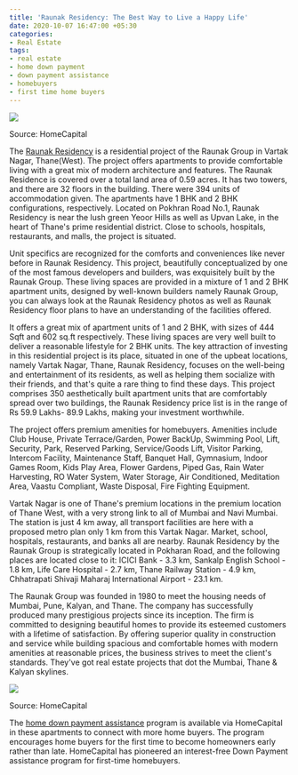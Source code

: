 ```yaml
---
title: 'Raunak Residency: The Best Way to Live a Happy Life'
date: 2020-10-07 16:47:00 +05:30
categories:
- Real Estate
tags:
- real estate
- home down payment
- down payment assistance
- homebuyers
- first time home buyers
---
```


**[![](https://lh6.googleusercontent.com/AVByj6P8h_6hGyZLnReE0amEkVA0Wt8PVWkFY2JhtgiuUnO3S_GF0fu22gYzykSXn579G87OwLwn7wOPr2x-Kk4QN53OizYYQzfr15qOSuNYx7cbxnUGLdxyT3axU1eD1UqLVyWE)](https://homecapital.in/property/536/raunak-residency-2-bhk)**

Source: HomeCapital

The [Raunak Residency](https://homecapital.in/property/536/raunak-residency-2-bhk) is a residential project of the Raunak Group in Vartak Nagar, Thane(West). The project offers apartments to provide comfortable living with a great mix of modern architecture and features. The Raunak Residence is covered over a total land area of 0.59 acres. It has two towers, and there are 32 floors in the building. There were 394 units of accommodation given. The apartments have 1 BHK and 2 BHK configurations, respectively. Located on Pokhran Road No.1, Raunak Residency is near the lush green Yeoor Hills as well as Upvan Lake, in the heart of Thane's prime residential district. Close to schools, hospitals, restaurants, and malls, the project is situated.

Unit specifics are recognized for the comforts and conveniences like never before in Raunak Residency. This project, beautifully conceptualized by one of the most famous developers and builders, was exquisitely built by the Raunak Group. These living spaces are provided in a mixture of 1 and 2 BHK apartment units, designed by well-known builders namely Raunak Group, you can always look at the Raunak Residency photos as well as Raunak Residency floor plans to have an understanding of the facilities offered.

It offers a great mix of apartment units of 1 and 2 BHK, with sizes of 444 Sqft and 602 sq.ft respectively. These living spaces are very well built to deliver a reasonable lifestyle for 2 BHK units. The key attraction of investing in this residential project is its place, situated in one of the upbeat locations, namely Vartak Nagar, Thane, Raunak Residency, focuses on the well-being and entertainment of its residents, as well as helping them socialize with their friends, and that's quite a rare thing to find these days. This project comprises 350 aesthetically built apartment units that are comfortably spread over two buildings, the Raunak Residency price list is in the range of Rs 59.9 Lakhs- 89.9 Lakhs, making your investment worthwhile.

The project offers premium amenities for homebuyers. Amenities include Club House, Private Terrace/Garden, Power BackUp, Swimming Pool, Lift, Security, Park, Reserved Parking, Service/Goods Lift, Visitor Parking, Intercom Facility, Maintenance Staff, Banquet Hall, Gymnasium, Indoor Games Room, Kids Play Area, Flower Gardens, Piped Gas, Rain Water Harvesting, RO Water System, Water Storage, Air Conditioned, Meditation Area, Vaastu Compliant, Waste Disposal, Fire Fighting Equipment.

Vartak Nagar is one of Thane's premium locations in the premium location of Thane West, with a very strong link to all of Mumbai and Navi Mumbai. The station is just 4 km away, all transport facilities are here with a proposed metro plan only 1 km from this Vartak Nagar. Market, school, hospitals, restaurants, and banks all are nearby. Raunak Residency by the Raunak Group is strategically located in Pokharan Road, and the following places are located close to it: ICICI Bank - 3.3 km, Sankalp English School - 1.8 km, Life Care Hospital - 2.7 km, Thane Railway Station - 4.9 km, Chhatrapati Shivaji Maharaj International Airport - 23.1 km.

The Raunak Group was founded in 1980 to meet the housing needs of Mumbai, Pune, Kalyan, and Thane. The company has successfully produced many prestigious projects since its inception. The firm is committed to designing beautiful homes to provide its esteemed customers with a lifetime of satisfaction. By offering superior quality in construction and service while building spacious and comfortable homes with modern amenities at reasonable prices, the business strives to meet the client's standards. They've got real estate projects that dot the Mumbai, Thane & Kalyan skylines.

**[![](https://lh4.googleusercontent.com/DJ919O_ZCAoFIFr_yV51J3REsYycZobsYPaALraV0b1FhrGQeUiBs0TJyEY85svAMcAYGNNkDH8jcCWawrvS4MPcTWPW_5jAkGHQIDfsx3MED2Qnzx6nsmPHz_eh-7R5zXPabV8Q)](https://homecapital.in/offering)**

Source: HomeCapital

The [home down payment assistance](https://homecapital.in/program) program is available via HomeCapital in these apartments to connect with more home buyers. The program encourages home buyers for the first time to become homeowners early rather than late. HomeCapital has pioneered an interest-free Down Payment assistance program for first-time homebuyers.